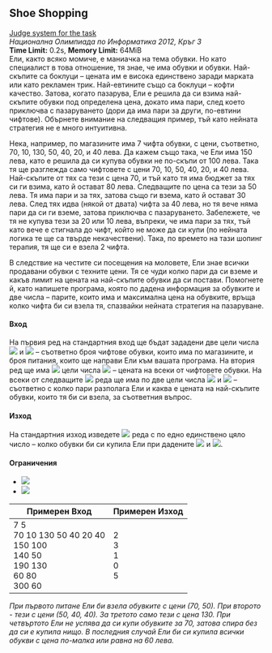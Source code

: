 ## Shoe Shopping
[Judge system for the task](https://action.informatika.bg/problems/28)<br>
*Национална Олимпиада по Информатика 2012, Кръг 3*<br>
**Time Limit:** 0.2s, **Memory Limit:** 64MiB<br>
Ели, както всяко момиче, е маниачка на тема обувки. Но като специалист в това отношение, тя знае, че има обувки и обувки. Най-скъпите са боклуци – цената им е висока единствено заради марката или като рекламен трик. Най-евтините също са боклуци – кофти качество. Затова, когато пазарува, Ели е решила да си взима най-скъпите обувки под определена цена, докато има пари, след което приключва с пазаруването (дори да има пари за други, по-евтини чифтове). Обърнете внимание на следващия пример, тъй като нейната стратегия не е много интуитивна.

Нека, например, по магазините има 7 чифта обувки, с цени, съответно, 70, 10, 130, 50, 40, 20, и 40 лева. Да кажем също така, че Ели има 150 лева, като е решила да си купува обувки не по-скъпи от 100 лева. Така тя ще разглежда само чифтовете с цени 70, 10, 50, 40, 20, и 40 лева. Най-скъпите от тях са тези с цена 70, и тъй като тя има бюджет за тях си ги взима, като й остават 80 лева. Следващите по цена са тези за 50 лева. Тя има пари и за тях, затова също ги взема, като й остават 30 лева. След тях идва (някой от двата) чифта за 40 лева, но тя вече няма пари да си ги вземе, затова приключва с пазаруването. Забележете, че тя не купува тези за 20 или 10 лева, въпреки, че има пари за тях, тъй като вече е стигнала до чифт, който не може да си купи (по нейната логика те ще са твърде некачествени). Така, по времето на тази шопинг терапия, тя ще си е взела 2 чифта.

В следствие на честите си посещения на моловете, Ели знае всички продавани обувки с техните цени. Тя се чуди колко пари да си вземе и какъв лимит на цената на най-скъпите обувки да си постави. Помогнете й, като напишете програма, която по дадена информация за обувките и две числа – парите, които има и максимална цена на обувките, връща колко чифта би си взела тя, спазвайки нейната стратегия на пазаруване.

#### Вход
На първия ред на стандартния вход ще бъдат зададени две цели числа <img src="https://latex.codecogs.com/svg.latex?\Large&space;N"> и <img src="https://latex.codecogs.com/svg.latex?\Large&space;Q"> – съответно броя чифтове обувки, които има по магазините, и броя питания, които ще направи Ели към вашата програма. На втория ред ще има <img src="https://latex.codecogs.com/svg.latex?\Large&space;N"> цели числа <img src="https://latex.codecogs.com/svg.latex?\Large&space;P_1,P_2,\codts{,}P_N"> – цената на всеки от чифтовете обувки. На всеки от следващите <img src="https://latex.codecogs.com/svg.latex?\Large&space;Q"> реда ще има по две цели числа <img src="https://latex.codecogs.com/svg.latex?\Large&space;M_i"> и <img src="https://latex.codecogs.com/svg.latex?\Large&space;К_i"> – съответно с колко пари разполага Ели и каква е цената на най-скъпите обувки, които тя би си взела, за съответния въпрос.
#### Изход
На стандартния изход изведете <img src="https://latex.codecogs.com/svg.latex?\Large&space;Q"> реда с по едно единствено цяло число – колко обувки би си купила Ели при дадените <img src="https://latex.codecogs.com/svg.latex?\Large&space;M_i"> и <img src="https://latex.codecogs.com/svg.latex?\Large&space;K_i">.
#### Ограничения

- <img src="https://latex.codecogs.com/svg.latex?\Large&space;1\le{N,Q,P_i,K_i\le{100,000}">
- <img src="https://latex.codecogs.com/svg.latex?\Large&space;1\le{M_i}\le{1,000,000}">

Примерен Вход|Примерен Изход
-|-
7 5<br>70 10 130 50 40 20 40<br>150 100<br>140 50<br>190 130<br>60 80<br>300 60|2<br>3<br>1<br>0<br>5

*При първото питане Ели би взела обувките с цени (70, 50). При второто - тези с цени (50, 40, 40). За третото само тези с цена 130. При четвъртото Ели не успява да си купи обувките за 70, затова спира без да си е купила нищо. В последния случай Ели би си купила всички обукви с цена по-малка или равна на 60 лева.*

